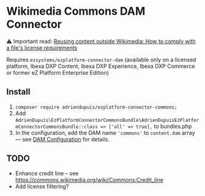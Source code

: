 # Wikimedia Commons DAM Connector

:warning: Important read: [Reusing content outside Wikimedia: How to comply with a file's license requirements](https://commons.wikimedia.org/wiki/Commons:Reusing_content_outside_Wikimedia#How_to_comply_with_a_file's_license_requirements)

Requires `ezsystems/ezplatform-connector-dam` (available only on a licensed platform, Ibexa DXP Content, Ibexa DXP Experience, Ibexa DXP Commerce or former eZ Platform Enterprise Edition)

## Install

1. `composer require adriendupuis/ezplatform-connector-commons;`
1. Add `AdrienDupuis\EzPlatformConnectorCommonsBundle\AdrienDupuisEzPlatformConnectorCommonsBundle::class => ['all' => true],` to bundles.php
1. In the configuration, add the DAM name `'commons'` to `content.dam` array — see [DAM Configuration](https://doc.ibexa.co/en/latest/guide/config_connector/#dam-configuration) for details.

## TODO

- Enhance credit line – see https://commons.wikimedia.org/wiki/Commons:Credit_line
- Add license filtering?
